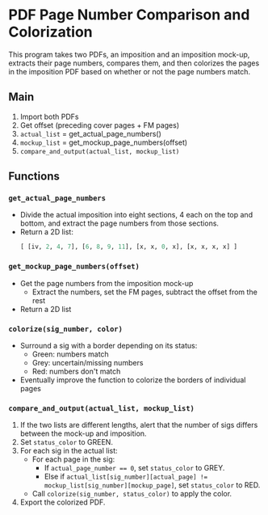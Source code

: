 # PDF Page Number Comparison and Colorization

This program takes two PDFs, an imposition and an imposition mock-up, extracts their page numbers, compares them, and then colorizes the pages in the imposition PDF based on whether or not the page numbers match.

## Main

1. Import both PDFs
2. Get offset (preceding cover pages + FM pages)
3. `actual_list` = get_actual_page_numbers()
4. `mockup_list` = get_mockup_page_numbers(offset)
5. `compare_and_output(actual_list, mockup_list)`

## Functions

### `get_actual_page_numbers`

- Divide the actual imposition into eight sections, 4 each on the top and bottom, and extract the page numbers from those sections.
- Return a 2D list:
  ```python
  [ [iv, 2, 4, 7], [6, 8, 9, 11], [x, x, 0, x], [x, x, x, x] ]
  ```

### `get_mockup_page_numbers(offset)`

- Get the page numbers from the imposition mock-up
  - Extract the numbers, set the FM pages, subtract the offset from the rest
- Return a 2D list

### `colorize(sig_number, color)`

- Surround a sig with a border depending on its status:
  - Green: numbers match
  - Grey: uncertain/missing numbers
  - Red: numbers don't match
- Eventually improve the function to colorize the borders of individual pages

### `compare_and_output(actual_list, mockup_list)`

1. If the two lists are different lengths, alert that the number of sigs differs between the mock-up and imposition.
2. Set `status_color` to GREEN.
3. For each sig in the actual list:
   - For each page in the sig:
      - If `actual_page_number == 0`, set `status_color` to GREY.
      - Else if `actual_list[sig_number][actual_page] != mockup_list[sig_number][mockup_page]`, set `status_color` to RED.
   - Call `colorize(sig_number, status_color)` to apply the color.
4. Export the colorized PDF.
